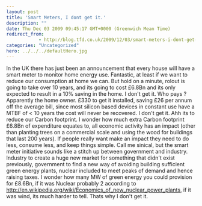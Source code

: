 ```yaml
---
layout: post
title: 'Smart Meters, I dont get it.'
description: ""
date: Thu Dec 03 2009 09:45:17 GMT+0000 (Greenwich Mean Time)
redirect_from: 
            - http://blog.tfd.co.uk/2009/12/03/smart-meters-i-dont-get-it/
categories: "Uncategorized"
hero: ../../../defaultHero.jpg
---
```

In the UK there has just been an announcement that every house will have a smart meter to monitor home energy use. Fantastic, at least if we want to reduce our consumption at home we can. But hold on a minute, rolout is going to take over 10 years, and its going to cost £6.8Bn and its only expected to result in a 10% saving in the home. I don't get it. Who pays ? Apparently the home owner. £330 to get it installed, saving £26 per annum off the average bill, since most silicon based devices in constant use have a MTBF of &lt; 10 years the cost will never be recovered. I don't get it. Ahh its to reduce our Carbon footprint. I wonder how much extra Carbon footprint £6.8Bn of expenditure equates to, all economic activity has an impact (other than planting trees on a commercial scale and using the wood for buildings that last 200 years). If people really want make an impact they need to do less, consume less, and keep things simple. Call me sinical, but the smart meter initiative sounds like a stitch up between government and industry. Industry to create a huge new market for something that didn't exist previously, government to find a new way of avoiding building sufficient green energy plants, nuclear included to meet peaks of demand and hence raising taxes. I wonder how many MW of green energy you could provision for £8.6Bn, if it was Nuclear probably 2 according to http://en.wikipedia.org/wiki/Economics_of_new_nuclear_power_plants, if it was wind, its much harder to tell. Thats why I don't get it.
